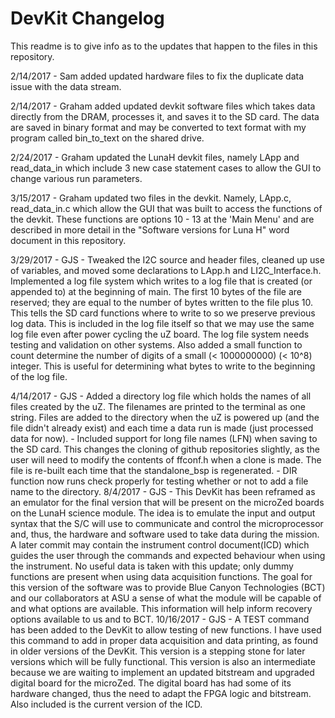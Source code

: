 # DevKit Changelog
This readme is to give info as to the updates that happen to the files in this repository.

2/14/2017 - Sam added updated hardware files to fix the duplicate data issue with the data stream. 

2/14/2017 - Graham added updated devkit software files which takes data directly from the DRAM, processes it, and saves it to the SD card.
The data are saved in binary format and may be converted to text format with my program called bin_to_text on the shared drive.

2/24/2017 - Graham updated the LunaH devkit files, namely LApp and read_data_in which include 3 new case statement cases to allow the GUI to change various run parameters.

3/15/2017 - Graham updated two files in the devkit. Namely, LApp.c, read_data_in.c which allow the GUI that was built to access the functions of the devkit. These functions are options 10 - 13 at the 'Main Menu' and are described in more detail in the "Software versions for Luna H" word document in this repository.

3/29/2017 - GJS - Tweaked the I2C source and header files, cleaned up use of variables, and moved some declarations to LApp.h and LI2C_Interface.h. Implemented a log file system which writes to a log file that is created (or appended to) at the beginning of main. The first 10 bytes of the file are reserved; they are equal to the number of bytes written to the file plus 10. This tells the SD card functions where to write to so we preserve previous log data. This is included in the log file itself so that we may use the same log file even after power cycling the uZ board. The log file system needs testing and validation on other systems. Also added a small function to count determine the number of digits of a small (< 1000000000) (< 10^8) integer. This is useful for determining what bytes to write to the beginning of the log file.

4/14/2017 - GJS - Added a directory log file which holds the names of all files created by the uZ. The filenames are printed to the terminal as one string. Files are added to the directory when the uZ is powered up (and the file didn't already exist) and each time a data run is made (just processed data for now). 
				- Included support for long file names (LFN) when saving to the SD card. This changes the cloning of github repositories slightly, as the user will need to modify the contents of ffconf.h when a clone is made. The file is re-built each time that the standalone_bsp is regenerated.
				- DIR function now runs check properly for testing whether or not to add a file name to the directory.
8/4/2017 - GJS - This DevKit has been reframed as an emulator for the final version that will be present on the microZed boards on the LunaH science module. The idea is to emulate the input and output syntax that the S/C will use to communicate and control the microprocessor and, thus, the hardware and software used to take data during the mission. A later commit may contain the instrument control document(ICD) which guides the user through the commands and expected behaviour when using the instrument. No useful data is taken with this update; only dummy functions are present when using data acquisition functions. The goal for this version of the software was to provide Blue Canyon Technologies (BCT) and our collaborators at ASU a sense of what the module will be capable of and what options are available. This information will help inform recovery options available to us and to BCT.
10/16/2017 - GJS - A TEST command has been added to the DevKit to allow testing of new functions. I have used this command to add in proper data acquisition and data printing, as found in older versions of the DevKit. This version is a stepping stone for later versions which will be fully functional. This version is also an intermediate because we are waiting to implement an updated bitstream and upgraded digital board for the microZed. The digital board has had some of its hardware changed, thus the need to adapt the FPGA logic and bitstream. Also included is the current version of the ICD.